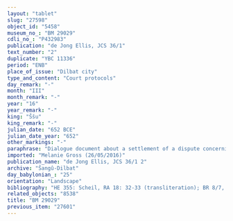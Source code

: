 ```yaml
---
layout: "tablet"
slug: "27598"
object_id: "5458"
museum_no_: "BM 29029"
cdli_no_: "P432983"
publication: "de Jong Ellis, JCS 36/1"
text_number: "2"
duplicate: "YBC 11336"
period: "ENB"
place_of_issue: "Dilbat city"
type_and_content: "Court protocols"
day_remark: "-"
month: "III"
month_remark: "-"
year: "16"
year_remark: "-"
king: "Ššu"
king_remark: "-"
julian_date: "652 BCE"
julian_date_year: "652"
other_markings: "-"
paraphrase: "Dialogue document about a settlement of a dispute concerning small livestock: <strong>A</strong> files a suit against <strong>B</strong> saying that he did not receive a share of the revenue of the sale of 27 small livestock animals. The assembly of the Babylonians and Dilbateans sent them to the ordeal of the 14th of Addar (XII). <strong>A</strong> will give 1 mina of silver and <strong>B</strong> 2 minas of silver. They will go to the ordeal on the 4th of Abu (V). 8 witnesses and the scribe.<br /> &nbsp;<br /> <strong>A</strong> = Bēl-ēṭir; <strong>B</strong> = Nab&ucirc;-&scaron;umu-ēre&scaron;; Scribe = Nab&ucirc;-ahu-iddin//Bāˀiru<br /> &nbsp;"
imported: "Melanie Gross (26/05/2016)"
publication_name: "de Jong Ellis, JCS 36/1 2"
archive: "Šangû-Dilbat"
day_babylonian_: "25"
orientation: "Landscape"
bibliography: "HE 355: Scheil, RA 18: 32-33 (transliteration); BR 8/7, 85 (transliteration, translation); DCEHE 60 (copy, notes)."
related_objects: "8538"
title: "BM 29029"
previous_item: "27601"
---
```

